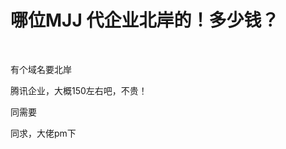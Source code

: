# 哪位MJJ 代企业北岸的！多少钱？


<img src="static/image/smiley/default/smile.gif" smilieid="1" border="0" alt="" /> <img src="static/image/smiley/default/smile.gif" smilieid="1" border="0" alt="" /> 

有个域名要北岸

腾讯企业，大概150左右吧，不贵！

同需要

同求，大佬pm下
